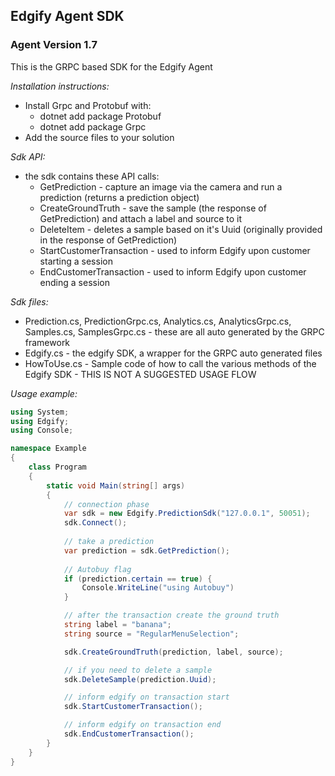 ## Edgify Agent SDK

### Agent Version 1.7

This is the GRPC based SDK for the Edgify Agent 

*Installation instructions:* 

* Install Grpc and Protobuf with:
    * dotnet add package Protobuf
    * dotnet add package Grpc
* Add the source files to your solution


*Sdk API:*

* the sdk contains these API calls:
    * GetPrediction - capture an image via the camera and run a prediction (returns a prediction object)
    * CreateGroundTruth - save the sample (the response of GetPrediction) and attach a label and source to it
    * DeleteItem - deletes a sample based on it's Uuid (originally provided in the response of GetPrediction)
    * StartCustomerTransaction - used to inform Edgify upon customer starting a session
    * EndCustomerTransaction - used to inform Edgify upon customer ending a session

*Sdk files:*

* Prediction.cs, PredictionGrpc.cs, Analytics.cs, AnalyticsGrpc.cs, Samples.cs, SamplesGrpc.cs - these are all auto generated by the GRPC framework
* Edgify.cs - the edgify SDK, a wrapper for the GRPC auto generated files
* HowToUse.cs - Sample code of how to call the various methods of the Edgify SDK - THIS IS NOT A SUGGESTED USAGE FLOW


*Usage example:*

```csharp
using System;
using Edgify;
using Console;

namespace Example
{
    class Program
    {
        static void Main(string[] args)
        {
            // connection phase
            var sdk = new Edgify.PredictionSdk("127.0.0.1", 50051);
            sdk.Connect();
            
            // take a prediction
            var prediction = sdk.GetPrediction();
            
            // Autobuy flag
            if (prediction.certain == true) {
                Console.WriteLine("using Autobuy")
            }

            // after the transaction create the ground truth
            string label = "banana";
            string source = "RegularMenuSelection";

            sdk.CreateGroundTruth(prediction, label, source);

            // if you need to delete a sample
            sdk.DeleteSample(prediction.Uuid);

            // inform edgify on transaction start
            sdk.StartCustomerTransaction();

            // inform edgify on transaction end
            sdk.EndCustomerTransaction();
        }
    }
}
```
